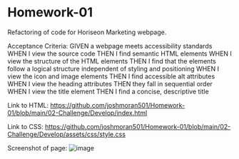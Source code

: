 # Homework-01

Refactoring of code for Horiseon Marketing webpage. 

Acceptance Criteria:
GIVEN a webpage meets accessibility standards
WHEN I view the source code
THEN I find semantic HTML elements
WHEN I view the structure of the HTML elements
THEN I find that the elements follow a logical structure independent of styling and positioning
WHEN I view the icon and image elements
THEN I find accessible alt attributes
WHEN I view the heading attributes
THEN they fall in sequential order
WHEN I view the title element
THEN I find a concise, descriptive title

Link to HTML: https://github.com/joshmoran501/Homework-01/blob/main/02-Challenge/Develop/index.html

Link to CSS: https://github.com/joshmoran501/Homework-01/blob/main/02-Challenge/Develop/assets/css/style.css

Screenshot of page:
![image](https://user-images.githubusercontent.com/104108180/166090112-9ed5777f-f778-40f8-8e89-63ad106e3f77.png)
